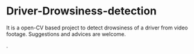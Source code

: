 # Driver-Drowsiness-detection
It is a open-CV based project to detect drowsiness of a driver from video footage. Suggestions and advices are welcome.

.
